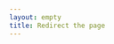 ```yaml
---
layout: empty
title: Redirect the page
---
```


<script type="text/javascript">
	window.location = "{{ site.url_base }}/#fallen";
</script>
